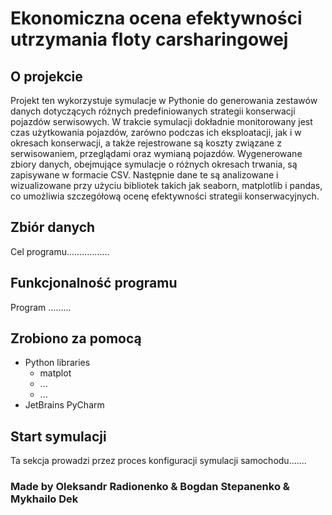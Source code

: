 # Ekonomiczna ocena efektywności utrzymania floty carsharingowej

## O projekcie
Projekt ten wykorzystuje symulacje w Pythonie do generowania zestawów danych dotyczących różnych predefiniowanych strategii konserwacji pojazdów serwisowych. W trakcie symulacji dokładnie monitorowany jest czas użytkowania pojazdów, zarówno podczas ich eksploatacji, jak i w okresach konserwacji, a także rejestrowane są koszty związane z serwisowaniem, przeglądami oraz wymianą pojazdów. Wygenerowane zbiory danych, obejmujące symulacje o różnych okresach trwania, są zapisywane w formacie CSV. Następnie dane te są analizowane i wizualizowane przy użyciu bibliotek takich jak seaborn, matplotlib i pandas, co umożliwia szczegółową ocenę efektywności strategii konserwacyjnych.


## Zbiór danych
Cel programu.................

## Funkcjonalność programu
Program .........

## Zrobiono za pomocą
- Python libraries
  - matplot
  - ...
  - ...
- JetBrains PyCharm

## Start symulacji
Ta sekcja prowadzi przez proces konfiguracji symulacji samochodu.......



### Made by Oleksandr Radionenko & Bogdan Stepanenko & Mykhailo Dek
